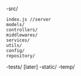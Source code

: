 -src/

    index.js //server
    models/
    controllers/
    middlewares/
    services/
    utils/
    config/
    repository/
-tests/ [later]
-static/
-temp/